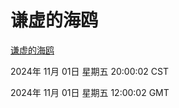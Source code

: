 # 谦虚的海鸥
[谦虚的海鸥](http://219.139.197.74:56308/qxdho/course/base/hotlink/index.php)

2024年 11月 01日 星期五 20:00:02 CST

2024年 11月 01日 星期五 12:00:02 GMT
